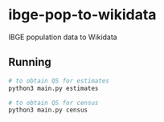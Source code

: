 # ibge-pop-to-wikidata

IBGE population data to Wikidata

## Running

```bash
# to obtain QS for estimates
python3 main.py estimates

# to obtain QS for census
python3 main.py census
```
